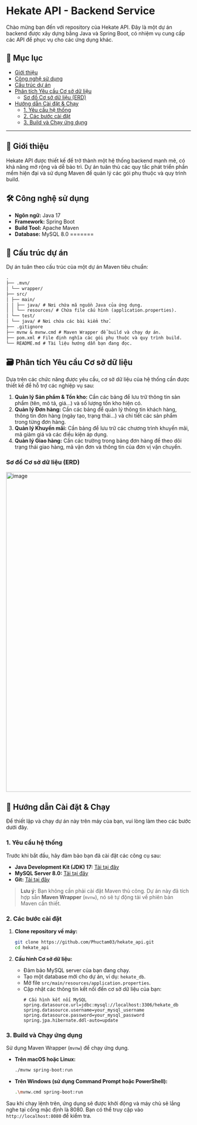# Hekate API - Backend Service

Chào mừng bạn đến với repository của Hekate API. Đây là một dự án backend được xây dựng bằng Java và Spring Boot, có nhiệm vụ cung cấp các API để phục vụ cho các ứng dụng khác.

## 📌 Mục lục
- [Giới thiệu](#-giới-thiệu)
- [Công nghệ sử dụng](#-công-nghệ-sử-dụng)
- [Cấu trúc dự án](#-cấu-trúc-dự-án)
- [Phân tích Yêu cầu Cơ sở dữ liệu](#-phân-tích-yêu-cầu-cơ-sở-dữ-liệu)
  - [Sơ đồ Cơ sở dữ liệu (ERD)](#sơ-đồ-cơ-sở-dữ-liệu-erd)
- [Hướng dẫn Cài đặt & Chạy](#-hướng-dẫn-cài-đặt--chạy)
  - [1. Yêu cầu hệ thống](#1-yêu-cầu-hệ-thống)
  - [2. Các bước cài đặt](#2-các-bước-cài-đặt)
  - [3. Build và Chạy ứng dụng](#3-build-và-chạy-ứng-dụng)

---

## 🌟 Giới thiệu

Hekate API được thiết kế để trở thành một hệ thống backend mạnh mẽ, có khả năng mở rộng và dễ bảo trì. Dự án tuân thủ các quy tắc phát triển phần mềm hiện đại và sử dụng Maven để quản lý các gói phụ thuộc và quy trình build.

## 🛠️ Công nghệ sử dụng

- **Ngôn ngữ:** Java 17
- **Framework:** Spring Boot
- **Build Tool:** Apache Maven
- **Database:** MySQL 8.0
=======

## 📂 Cấu trúc dự án

Dự án tuân theo cấu trúc của một dự án Maven tiêu chuẩn:
```markdown
.
├── .mvn/
│ └── wrapper/
├── src/
│ ├── main/
│ │ ├── java/ # Nơi chứa mã nguồn Java của ứng dụng.
│ │ └── resources/ # Chứa file cấu hình (application.properties).
│ └── test/
│ └── java/ # Nơi chứa các bài kiểm thử.
├── .gitignore
├── mvnw & mvnw.cmd # Maven Wrapper để build và chạy dự án.
├── pom.xml # File định nghĩa các gói phụ thuộc và quy trình build.
└── README.md # Tài liệu hướng dẫn bạn đang đọc.
```
## 🗃️ Phân tích Yêu cầu Cơ sở dữ liệu

Dựa trên các chức năng được yêu cầu, cơ sở dữ liệu của hệ thống cần được thiết kế để hỗ trợ các nghiệp vụ sau:

1.  **Quản lý Sản phẩm & Tồn kho:** Cần các bảng để lưu trữ thông tin sản phẩm (tên, mô tả, giá...) và số lượng tồn kho hiện có.
2.  **Quản lý Đơn hàng:** Cần các bảng để quản lý thông tin khách hàng, thông tin đơn hàng (ngày tạo, trạng thái...) và chi tiết các sản phẩm trong từng đơn hàng.
3.  **Quản lý Khuyến mãi:** Cần bảng để lưu trữ các chương trình khuyến mãi, mã giảm giá và các điều kiện áp dụng.
4.  **Quản lý Giao hàng:** Cần các trường trong bảng đơn hàng để theo dõi trạng thái giao hàng, mã vận đơn và thông tin của đơn vị vận chuyển.

### Sơ đồ Cơ sở dữ liệu (ERD)

<img width="1305" height="870" alt="image" src="https://github.com/user-attachments/assets/cdb76b49-139c-4ab1-aeab-505426b7ad88" />

## 🚀 Hướng dẫn Cài đặt & Chạy

Để thiết lập và chạy dự án này trên máy của bạn, vui lòng làm theo các bước dưới đây.

### 1. Yêu cầu hệ thống

Trước khi bắt đầu, hãy đảm bảo bạn đã cài đặt các công cụ sau:

-   **Java Development Kit (JDK) 17:** [Tải tại đây](https://www.oracle.com/java/technologies/javase/jdk17-archive-downloads.html)
-   **MySQL Server 8.0:** [Tải tại đây](https://www.mysql.com/downloads/)
-   **Git:** [Tải tại đây](https://git-scm.com/downloads)

> **Lưu ý:** Bạn không cần phải cài đặt Maven thủ công. Dự án này đã tích hợp sẵn **Maven Wrapper** (`mvnw`), nó sẽ tự động tải về phiên bản Maven cần thiết.

### 2. Các bước cài đặt

1.  **Clone repository về máy:**
    ```bash
    git clone https://github.com/Phuctam03/hekate_api.git
    cd hekate_api
    ```

2.  **Cấu hình Cơ sở dữ liệu:**
    -   Đảm bảo MySQL server của bạn đang chạy.
    -   Tạo một database mới cho dự án, ví dụ: `hekate_db`.
    -   Mở file `src/main/resources/application.properties`.
    -   Cập nhật các thông tin kết nối đến cơ sở dữ liệu của bạn:
        ```properties
        # Cấu hình kết nối MySQL
        spring.datasource.url=jdbc:mysql://localhost:3306/hekate_db
        spring.datasource.username=your_mysql_username
        spring.datasource.password=your_mysql_password
        spring.jpa.hibernate.ddl-auto=update
        ```

### 3. Build và Chạy ứng dụng

Sử dụng Maven Wrapper (`mvnw`) để chạy ứng dụng.

- **Trên macOS hoặc Linux:**
  ```bash
  ./mvnw spring-boot:run
  ```
- **Trên Windows (sử dụng Command Prompt hoặc PowerShell):**
  ```bash
  .\mvnw.cmd spring-boot:run
  ```
Sau khi chạy lệnh trên, ứng dụng sẽ được khởi động và máy chủ sẽ lắng nghe tại cổng mặc định là 8080. Bạn có thể truy cập vào `http://localhost:8080` để kiểm tra.
